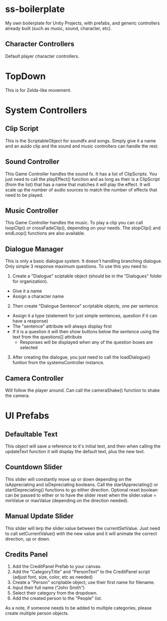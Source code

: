 # ss-boilerplate
My own boilerplate for Unity Projects, with prefabs, and generic controllers already built (such as music, sound, character, etc).


## Character Controllers
Default player character controllers.

# TopDown
This is for Zelda-like movement.

# System Controllers

## Clip Script
This is the ScriptableObject for soundfx and songs. Simply give it a name and an auido clip and the sound and music controllers can handle the rest.

## Sound Controller
This Game Controller handles the sound fx. It has a list of ClipScripts. You just need to call the playEffect() function and as long as their is a ClipScript (from the list) that has a name that matches it will play the effect. It will scale up the number of audio sources to match the number of effects that need to be played.

## Music Controller
This Game Controller handles the music. To play a clip you can call loopClip() or crossFadeClip(), depending on your needs. The stopClip() and endLoop() functions are also available.

## Dialogue Manager
This is only a basic dialogue system. It doesn't handling branching dialogue. Only simple 3 response maximum questions. To use this you need to: 
1. Create a "Dialogue" sciptable object (should be in the "Dialogues" folder for organization). 
  - Give it a name
  - Assign a character name 
2. Then create "Dialogue Sentence" scriptable objects, one per sentence.
  - Assign it a type (statement for just simple sentences, question if it can have a response)
  - The "sentence" attribute will always display first
  - If it is a question it will then show buttons below the sentence using the text from the questions[] attribute
    - Responses will be displayed when any of the question boxes are selected
3. After creating the dialogue, you just need to call the loadDialogue() funtion from the systemsController instance.

## Camera Controller
Will follow the player around. Can call the cameraShake() function to shake the camera.

# UI Prefabs

## Defaultable Text
This object will save a reference to it's initial text, and then when calling the updateText function it will display the default text, plus the new text.

## Countdown Slider
This slider will constantly move up or down depending on the isAppreciating and isDepreciating booleans. Call the startAppreciating() or startDepreciating() functions to go either direction. Optional reset boolean can be passed to either or to have the slider reset when the slider.value = minValue or maxValue (depending on the direction needed).

## Manual Update Slider
This slider will lerp the slider.value between the currentSetValue. Just need to call setCurrentValue() with the new value and it will animate the correct direction, up or down.

## Credits Panel
1. Add the CreditPanel Prefab to your canvas.
2. Add the "CategoryTitle" and "PersonText" to the CreditPanel script (adjust font, size, color, etc as needed)
3. Create a "Person" scriptable object, use their first name for filename.
4. Input their full name ("John Smith")
5. Select their category from the dropdown.
6. Add the created person to the "People" list.

As a note, if someone needs to be added to multiple categories, please create multiple person objects.
